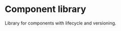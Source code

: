 <!-- Copyright Vespa.ai. Licensed under the terms of the Apache 2.0 license. See LICENSE in the project root. -->
# Component library

Library for components with lifecycle and versioning.
